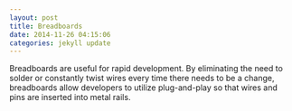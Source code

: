 ```yaml
---
layout: post
title: Breadboards
date: 2014-11-26 04:15:06
categories: jekyll update
---
```

Breadboards are useful for rapid development. By eliminating the need to solder or constantly twist wires every time there needs to be a change, breadboards allow developers to utilize plug-and-play so that wires and pins are inserted into metal rails. 
